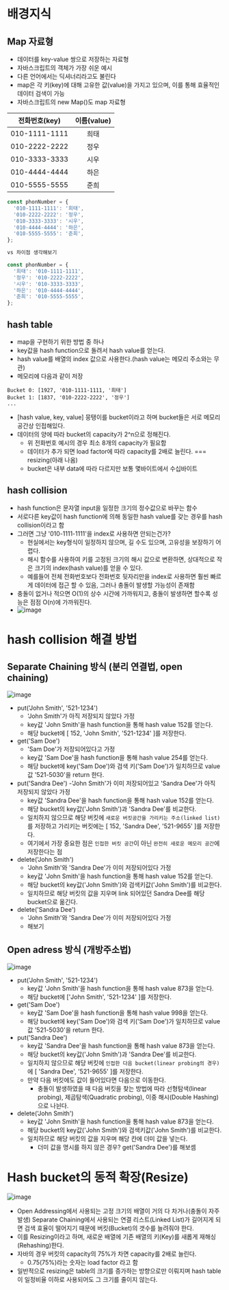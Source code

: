 # 배경지식

## Map 자료형

- 데이터를 key-value 쌍으로 저장하는 자료형 
- 자바스크립트의 객체가 가장 쉬운 예시
- 다른 언어에서는 딕셔너리라고도 불린다
- map은 각 키(key)에 대해 고유한 값(value)을 가지고 있으며, 이를 통해 효율적인 데이터 검색이 가능
- 자바스크립트의 new Map()도 map 자료형

| 전화번호(key) | 이름(value) |
| :-----------: | :---------: |
| 010-1111-1111 |    희태     |
| 010-2222-2222 |    정우     |
| 010-3333-3333 |    시우     |
| 010-4444-4444 |    하은     |
| 010-5555-5555 |    준희     |

```js
const phonNumber = {
  '010-1111-1111': '희태',
  '010-2222-2222': '정우',
  '010-3333-3333': '시우',
  '010-4444-4444': '하은',
  '010-5555-5555': '준희',
};

vs 차이점 생각해보기

const phonNumber = {
  '희태': '010-1111-1111',
  '정우': '010-2222-2222',
  '시우': '010-3333-3333',
  '하은': '010-4444-4444',
  '준희': '010-5555-5555',
};
```

## hash table

- map을 구현하기 위한 방법 중 하나
- key값을 hash function으로 돌려서 hash value를 얻는다.
- hash value를 배열의 index 값으로 사용한다.(hash value는 메모리 주소와는 무관)
- 메모리에 다음과 같이 저장

```
Bucket 0: [1927, '010-1111-1111, '희태']
Bucket 1: [1837, '010-2222-2222', '정우']
...
```

- [hash value, key, value] 뭉탱이를 bucket이라고 하며 bucket들은 서로 메모리공간상 인접해있다.
- 데이터의 양에 따라 bucket의 capacity가 2^n으로 정해진다.
  - 위 전화번호 예시의 경우 최소 8개의 capacity가 필요함
  - 데이터가 추가 되면 load factor에 따라 capacity를 2배로 늘린다. === resizing(아래 나옴)
  - bucket은 내부 data에 따라 다르지만 보통 몇바이트에서 수십바이트

## hash collision

- hash function은 문자열 input을 일정한 크기의 정수값으로 바꾸는 함수
- 서로다른 key값이 hash function에 의해 동일한 hash value를 갖는 경우를 hash collision이라고 함
- 그러면 그냥 '010-1111-1111'을 index로 사용하면 안되는건가?
  - 현실에서는 key형식이 일정하지 않으며, 길 수도 있으며, 고유성을 보장하기 어렵다.
  - 해시 함수를 사용하여 키를 고정된 크기의 해시 값으로 변환하면, 상대적으로 작은 크기의 index(hash value)를 얻을 수 있다.
  - 예를들어 전체 전화번호보다 전화번호 뒷자리만을 index로 사용하면 훨씬 빠르게 데이터에 접근 할 수 있음, 그러나 충돌이 발생할 가능성이 존재함
- 충돌이 없거나 적으면 O(1)의 상수 시간에 가까워지고, 충돌이 발생하면 할수록 성능은 점점 O(n)에 가까워진다.
- ![image](https://github.com/CS-TeamStudy/CS_Study_for_Interview/assets/87072568/6f621067-ee83-4334-a673-c2a7532f4bdc)

# hash collision 해결 방법

## Separate Chaining 방식 (분리 연결법, open chaining)

![image](https://github.com/CS-TeamStudy/CS_Study_for_Interview/assets/87072568/79c7f921-6e59-4f25-8a3e-716f2f681fce)

- put('John Smith', '521-1234')
  - 'John Smith'가 아직 저장되지 않았다 가정
  - key값 'John Smith'을 hash function을 통해 hash value 152를 얻는다.
  - 해당 bucket에 [ 152, 'John Smith', '521-1234' ]를 저장한다.
- get('Sam Doe')
  - 'Sam Doe'가 저장되어있다고 가정
  - key값 'Sam Doe'을 hash function을 통해 hash value 254를 얻는다.
  - 해당 bucket에 key('Sam Doe')와 검색 키('Sam Doe')가 일치하므로 value값 '521-5030'을 return 한다.
- put('Sandra Dee')
  -'John Smith'가 이미 저장되어있고 'Sandra Dee'가 아직 저장되지 않았다 가정
  - key값 'Sandra Dee'을 hash function을 통해 hash value 152를 얻는다.
  - 해당 bucket의 key값('John Smith')과 'Sandra Dee'를 비교한다.
  - 일치하지 않으므로 해당 버킷에 `새로운 버킷공간을 가리키는 주소(linked list)`를 저장하고 가리키는 버킷에는 [ 152, 'Sandra Dee', '521-9655' ]를 저장한다.
  - 여기에서 가장 중요한 점은 `인접한 버킷 공간`이 아닌 `완전히 새로운 메모리 공간`에 저장한다는 점
- delete('John Smith')
  - 'John Smith'와 'Sandra Dee'가 이미 저장되어있다 가정
  - key값 'John Smith'을 hash function을 통해 hash value 152를 얻는다.
  - 해당 bucket의 key값('John Smith')와 검색키값('John Smith')를 비교한다.
  - 일치하므로 해당 버킷의 값을 지우며 link 되어있던 Sandra Dee를 해당 bucket으로 옮긴다.
- delete('Sandra Dee')
  - 'John Smith'와 'Sandra Dee'가 이미 저장되어있다 가정
  - 해보기
 
## Open adress 방식 (개방주소법)

![image](https://github.com/CS-TeamStudy/CS_Study_for_Interview/assets/87072568/017a55ec-9e9b-49a0-8204-8d2483a2f295)

- put('John Smith', '521-1234')
  - key값 'John Smith'을 hash function을 통해 hash value 873을 얻는다.
  - 해당 bucket에 ['John Smith', '521-1234' ]를 저장한다.
- get('Sam Doe')
  - key값 'Sam Doe'을 hash function을 통해 hash value 998을 얻는다.
  - 해당 bucket에 key('Sam Doe')와 검색 키('Sam Doe')가 일치하므로 value값 '521-5030'을 return 한다.
- put('Sandra Dee')
  - key값 'Sandra Dee'을 hash function을 통해 hash value 873을 얻는다.
  - 해당 bucket의 key값('John Smith')과 'Sandra Dee'를 비교한다.
  - 일치하지 않으므로 해당 버킷에 `인접한 다음 bucket(linear probing의 경우)`에 [ 'Sandra Dee', '521-9655' ]를 저장한다.
  - 만약 다음 버킷에도 값이 들어있다면 다음으로 이동한다.
    - 충돌이 발생하였을 때 다음 버킷을 찾는 방법에 따라 선형탐색(linear probing), 제곱탐색(Quadratic probing), 이중 해시(Double Hashing)으로 나뉜다.
- delete('John Smith')
  - key값 'John Smith'을 hash function을 통해 hash value 873을 얻는다.
  - 해당 bucket의 key값('John Smith')와 검색키값('John Smith')를 비교한다.
  - 일치하므로 해당 버킷의 값을 지우며 해당 칸에 더미 값을 넣는다.
    - 더미 값을 명시를 하지 않은 경우? get('Sandra Dee')를 해보셈

# Hash bucket의 동적 확장(Resize)

![image](https://github.com/CS-TeamStudy/CS_Study_for_Interview/assets/87072568/d5ac8d08-988a-4f74-a601-a626fd5b2d30)

- Open Addressing에서 사용되는 고정 크기의 배열이 거의 다 차거나(충돌이 자주 발생) Separate Chaining에서 사용되는 연결 리스트(Linked List)가 길어지게 되면 검색 효율이 떨어지기 때문에 버킷(Bucket)의 갯수를 늘려줘야 한다.
- 이를 Resizing이라고 하며, 새로운 배열에 기존 배열의 키(Key)를 새롭게 재해싱(Rehashing)한다.
- 자바의 경우 버킷의 capacity의 75%가 차면 capacity를 2배로 늘린다.
  - 0.75(75%)라는 숫자는 load factor 라고 함
- 일반적으로 resizing은 table의 크기를 증가하는 방향으로만 이뤄지며 hash table이 일정비율 이하로 사용되어도 그 크기를 줄이지 않는다.

